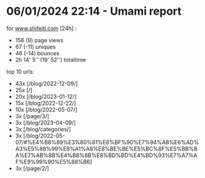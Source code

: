 # 06/01/2024 22:14 - Umami report
for www.shifeiti.com [24h] :

 - 156 (9) page views
 - 67 (-11) uniques
 - 46 (-14) bounces
 - 2h 14' 5'' (19' 52'') totaltime


top 10 urls:
 - 43x [/blog/2022-12-09/]
 - 25x [/]
 - 20x [/blog/2023-01-12/]
 - 15x [/blog/2022-12-22/]
 - 10x [/blog/2022-05-07/]
 - 3x [/page/3/]
 - 3x [/blog/2023-04-09/]
 - 3x [/blog/categories/]
 - 3x [/blog/2022-05-07/#%E4%B8%89%E3%80%81%E8%BF%90%E7%94%A8%E6%AD%A3%E5%88%99%E8%A1%A8%E8%BE%BE%E5%BC%8F%E5%BB%BA%E7%AB%8B%E4%B8%8B%E8%BD%BD%E4%BD%93%E7%A7%AF%E9%99%90%E5%88%B6]
 - 3x [/page/2/]


